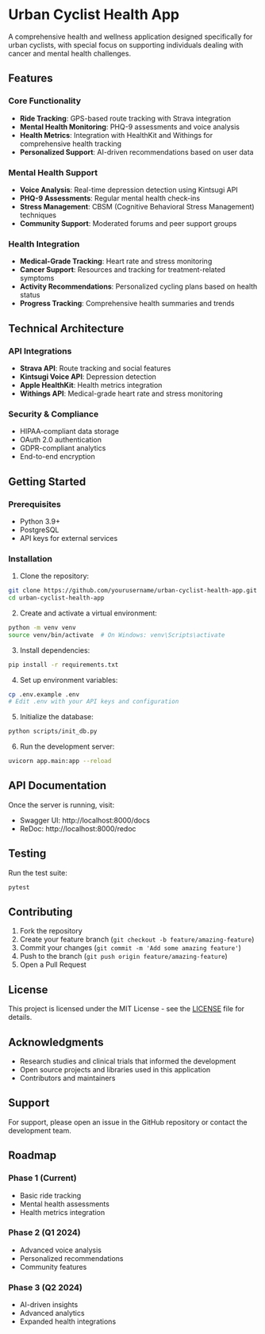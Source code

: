 # Urban Cyclist Health App

A comprehensive health and wellness application designed specifically for urban cyclists, with special focus on supporting individuals dealing with cancer and mental health challenges.

## Features

### Core Functionality
- **Ride Tracking**: GPS-based route tracking with Strava integration
- **Mental Health Monitoring**: PHQ-9 assessments and voice analysis
- **Health Metrics**: Integration with HealthKit and Withings for comprehensive health tracking
- **Personalized Support**: AI-driven recommendations based on user data

### Mental Health Support
- **Voice Analysis**: Real-time depression detection using Kintsugi API
- **PHQ-9 Assessments**: Regular mental health check-ins
- **Stress Management**: CBSM (Cognitive Behavioral Stress Management) techniques
- **Community Support**: Moderated forums and peer support groups

### Health Integration
- **Medical-Grade Tracking**: Heart rate and stress monitoring
- **Cancer Support**: Resources and tracking for treatment-related symptoms
- **Activity Recommendations**: Personalized cycling plans based on health status
- **Progress Tracking**: Comprehensive health summaries and trends

## Technical Architecture

### API Integrations
- **Strava API**: Route tracking and social features
- **Kintsugi Voice API**: Depression detection
- **Apple HealthKit**: Health metrics integration
- **Withings API**: Medical-grade heart rate and stress monitoring

### Security & Compliance
- HIPAA-compliant data storage
- OAuth 2.0 authentication
- GDPR-compliant analytics
- End-to-end encryption

## Getting Started

### Prerequisites
- Python 3.9+
- PostgreSQL
- API keys for external services

### Installation

1. Clone the repository:
```bash
git clone https://github.com/yourusername/urban-cyclist-health-app.git
cd urban-cyclist-health-app
```

2. Create and activate a virtual environment:
```bash
python -m venv venv
source venv/bin/activate  # On Windows: venv\Scripts\activate
```

3. Install dependencies:
```bash
pip install -r requirements.txt
```

4. Set up environment variables:
```bash
cp .env.example .env
# Edit .env with your API keys and configuration
```

5. Initialize the database:
```bash
python scripts/init_db.py
```

6. Run the development server:
```bash
uvicorn app.main:app --reload
```

## API Documentation

Once the server is running, visit:
- Swagger UI: http://localhost:8000/docs
- ReDoc: http://localhost:8000/redoc

## Testing

Run the test suite:
```bash
pytest
```

## Contributing

1. Fork the repository
2. Create your feature branch (`git checkout -b feature/amazing-feature`)
3. Commit your changes (`git commit -m 'Add some amazing feature'`)
4. Push to the branch (`git push origin feature/amazing-feature`)
5. Open a Pull Request

## License

This project is licensed under the MIT License - see the [LICENSE](LICENSE) file for details.

## Acknowledgments

- Research studies and clinical trials that informed the development
- Open source projects and libraries used in this application
- Contributors and maintainers

## Support

For support, please open an issue in the GitHub repository or contact the development team.

## Roadmap

### Phase 1 (Current)
- Basic ride tracking
- Mental health assessments
- Health metrics integration

### Phase 2 (Q1 2024)
- Advanced voice analysis
- Personalized recommendations
- Community features

### Phase 3 (Q2 2024)
- AI-driven insights
- Advanced analytics
- Expanded health integrations 